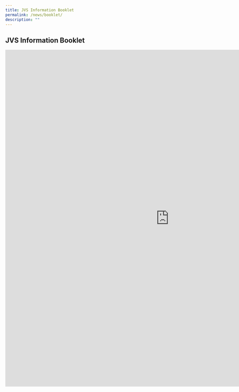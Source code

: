```yaml
---
title: JVS Information Booklet
permalink: /news/booklet/
description: ""
---
```

## JVS Information Booklet

<iframe src="https://docs.google.com/presentation/d/e/2PACX-1vSe9EHQOQ7aCPVhUT5jJd0155RIIlY11yzfi9LNol3-csn0EibLCqh__Vn3Pc3GUyOqP0-mNkXtTY-x/embed?start=false&amp;loop=false&amp;delayms=3000" frameborder="0" width="1024" height="1053" allowfullscreen="true"></iframe>
